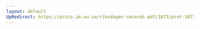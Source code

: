 ```yaml
---
layout: default
UpRedirect: https://pruto.im.uu.se/riksdagen-records-pdf/1873/prot-1873--ak--407/prot-1873--ak--407_036.pdf
---
```


